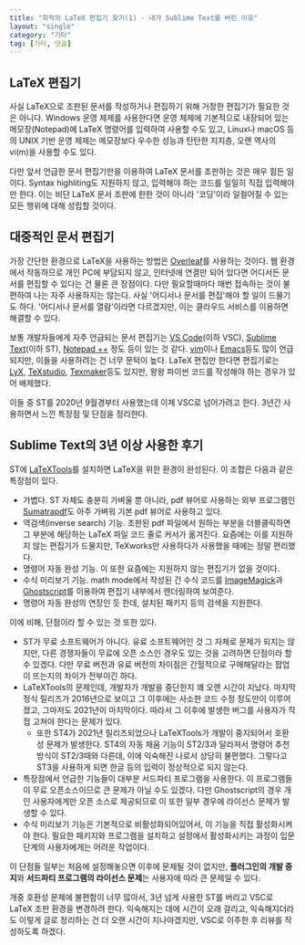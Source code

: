 ```yaml
---
title: "최적의 LaTeX 편집기 찾기(1) - 내가 Sublime Text를 버린 이유"
layout: "single"
category: "기타"
tag: [기타, 댓글]
---
```

## LaTeX 편집기
사실 LaTeX으로 조판된 문서를 작성하거나 편집하기 위해 거창한 편집기가 필요한 것은 아니다. Windows 운영 체제를 사용한다면 운영 체제에 기본적으로 내장되어 있는 메모장(Notepad)에 LaTeX 명령어를 입력하여 사용할 수도 있고, Linux나 macOS 등의 UNIX 기반 운영 체제는 메모장보다 우수한 성능과 탄탄한 지지층, 오랜 역사의 vi(m)을 사용할 수도 있다.

다만 앞서 언급한 문서 편집기만을 이용하여 LaTeX 문서를 조판하는 것은 매우 힘든 일이다. Syntax highliting도 지원하지 않고, 입력해야 하는 코드를 일일히 직접 입력해야만 한다. 이는 비단 LaTeX 문서 조판에 한한 것이 아니라 '코딩'이라 일컬어질 수 있는 모든 행위에 대해 성립할 것이다.

## 대중적인 문서 편집기
<!--LaTeX의 사용자라 한다면 대부분 이공계의 연구직종에 해당할 것이다. 일부는 프로그래밍과 아예 접점이 없을 수도 있지만, 일부는 프로그래밍과 상당히 밀접할 수도 있다. 전자의 경우에는 오로지 LaTeX만을 위한 문서 편집기([LyX](http://www.lyx.org/), [TeXstudio](http://texstudio.sourceforge.net/), [Texmaker](http://www.xm1math.net/texmaker/) 등)을 사용하면 해결되는 문제이나, 후자의 경우 LaTeX만을 위해 따로 문서 편집기를 사용하는 건 다소 불편할 것이다.-->
가장 간단한 환경으로 LaTeX을 사용하는 방법은 [Overleaf](https://www.overleaf.com/)를 사용하는 것이다. 웹 환경에서 작동하므로 개인 PC에 부담되지 않고, 인터넷에 연결만 되어 있다면 어디서든 문서를 편집할 수 있다는 건 물론 큰 장점이다. 다만 필요할때마다 매번 접속하는 것이 불편하여 나는 자주 사용하지는 않는다. 사실 '어디서나 문서를 편집'해야 할 일이 드물기도 하다. '어디서나 문서를 열람'이라면 다르겠지만, 이는 클라우드 서비스를 이용하면 해결할 수 있다.

보통 개발자들에게 자주 언급되는 문서 편집기는 [VS Code](https://github.com/Microsoft/vscode/)(이하 VSC), [Sublime Text](http://www.sublimetext.com/)(이하 ST), [Notepad ++](https://notepad-plus-plus.org/) 정도 등이 있는 것 같다. [vim](https://www.vim.org/)이나 [Emacs](https://www.gnu.org/software/emacs/)등도 많이 언급되지만, 이들을 사용하려는 건 너무 문턱이 높다. LaTeX 편집만 한다면 편집기로는 [LyX](http://www.lyx.org/), [TeXstudio](http://texstudio.sourceforge.net/), [Texmaker](http://www.xm1math.net/texmaker/)등도 있지만, 왕왕 파이썬 코드를 작성해야 하는 경우가 있어 배제했다. 

이들 중 ST를 2020년 9월경부터 사용했는데 이제 VSC로 넘어가려고 한다. 3년간 사용하면서 느낀 특장점 및 단점을 정리한다.

## Sublime Text의 3년 이상 사용한 후기
ST에 [LaTeXTools](https://latextools.readthedocs.io/en/latest/)를 설치하면 LaTeX을 위한 환경이 완성된다. 이 조합은 다음과 같은 특장점이 있다.
 - 가볍다. ST 자체도 충분히 가벼울 뿐 아니라, pdf 뷰어로 사용하는 외부 프로그램인 [Sumatrapdf](https://www.sumatrapdfreader.org/)도 아주 가벼워 기본 pdf 뷰어로 사용하고 있다.
 - 역검색(inverse search) 기능. 조판된 pdf 파일에서 원하는 부분을 더블클릭하면 그 부분에 해당하는 LaTeX 파일 코드 줄로 커서가 옮겨진다. 요즘에는 이를 지원하지 않는 편집기가 드물지만, TeXworks만 사용하다가 사용했을 때에는 정말 편리했다.
 - 명령어 자동 완성 기능. 이 또한 요즘에는 지원하지 않는 편집기가 없을 것이다.
 - 수식 미리보기 기능. math mode에서 작성된 긴 수식 코드를 [ImageMagick](https://imagemagick.org/)과 [Ghostscript](https://www.ghostscript.com/)를 이용하여 편집기 내부에서 렌더링하여 보여준다.
 - 명령어 자동 완성의 연장인 듯 한데, 설치된 패키지 등의 검색을 지원한다.

이에 비해, 단점이라 할 수 있는 것 또한 있다.
 - ST가 무료 소프트웨어가 아니다. 유료 소프트웨어인 것 그 자체로 문제가 되지는 않지만, 다른 경쟁자들이 무료에 오픈 소스인 경우도 있는 것을 고려하면 단점이라 할 수 있겠다. 다만 무료 버전과 유료 버전의 차이점은 간헐적으로 구매해달라는 팝업이 뜨는지의 차이가 전부이긴 하다.
 - LaTeXTools의 문제인데, 개발자가 개발을 중단한지 꽤 오랜 시간이 지났다. 마지막 정식 릴리즈가 2016년으로 보이고 그 이후에는 사소한 코드 수정 정도만이 이루어졌고, 그마저도 2021년이 마지막이다. 따라서 그 이후에 발생한 버그를 사용자가 직접 고쳐야 한다는 문제가 있다.
   - 또한 ST4가 2021년 릴리즈되었으나 LaTeXTools가 개발이 중지되어서 호환성 문제가 발생한다. ST4의 자동 채움 기능이 ST2/3과 달라져서 명령어 추천 방식이 ST2/3때와 다른데, 이에 익숙해진 나로서 상당히 불편했다. 그렇다고 ST3을 사용하게 되면 한글 등의 입력이 정상적으로 되지 않는다.
 - 특장점에서 언급한 기능들이 대부분 서드파티 프로그램을 사용한다. 이 프로그램들이 무료 오픈소스이므로 큰 문제가 아닐 수도 있겠다. 다만 Ghostscript의 경우 개인 사용자에게만 오픈 소스로 제공되므로 이 또한 일부 경우에 라이선스 문제가 발생할 수 있다.
 - 수식 미리보기 기능은 기본적으로 비활성화되어있어서, 이 기능을 직접 활성화시켜야 한다. 필요한 패키지와 프로그램을 설치하고 설정에서 활성화시키는 과정이 입문 단계의 사용자에게는 어려운 작업이다.

이 단점들 일부는 처음에 설정해놓으면 이후에 문제될 것이 없지만, **플러그인의 개발 중지**와 **서드파티 프로그램의 라이선스 문제**는 사용자에 따라 큰 문제일 수 있다.

개중 호환성 문제에 불편함이 너무 많아서, 3년 넘게 사용한 ST를 버리고 VSC로 LaTeX 조판 환경을 변경하려 한다. 익숙해지는 데에 시간이 오래 걸리고, 익숙해지더라도 이렇게 글로 정리하는 건 더 오랜 시간이 지나야겠지만, VSC로 이주한 후 리뷰를 작성하도록 하겠다.